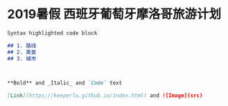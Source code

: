 # 2019暑假 西班牙葡萄牙摩洛哥旅游计划


```markdown
Syntax highlighted code block

## 1. 路线
## 2. 美食
## 3. 城市



**Bold** and _Italic_ and `Code` text

[Link](https://keeperlu.github.io/index.html) and ![Image](src)
```
